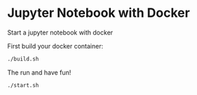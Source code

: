 # Jupyter Notebook with Docker
Start a jupyter notebook with docker


First build your docker container: 
```bash
./build.sh
```

The run and have fun!
```bash
./start.sh
```

